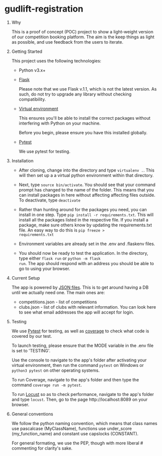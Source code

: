 # gudlift-registration

1. Why


    This is a proof of concept (POC) project to show a light-weight version of our competition booking platform. The aim is the keep things as light as possible, and use feedback from the users to iterate.

2. Getting Started

    This project uses the following technologies:

    * Python v3.x+

    * [Flask](https://flask.palletsprojects.com/en/1.1.x/)

        Please note that we use Flask v.1.1, which is not the latest version. As such, do not try to upgrade any library without checking compatibility.


    * [Virtual environment](https://virtualenv.pypa.io/en/stable/installation.html)

        This ensures you'll be able to install the correct packages without interfering with Python on your machine.

        Before you begin, please ensure you have this installed globally.

    * [Pytest](https://docs.pytest.org/en/6.2.x/)

        We use pytest for testing.


3. Installation

    - After cloning, change into the directory and type <code>virtualenv .</code>. This will then set up a a virtual python environment within that directory.

    - Next, type <code>source bin/activate</code>. You should see that your command prompt has changed to the name of the folder. This means that you can install packages in here without affecting affecting files outside. To deactivate, type <code>deactivate</code>

    - Rather than hunting around for the packages you need, you can install in one step. Type <code>pip install -r requirements.txt</code>. This will install all the packages listed in the respective file. If you install a package, make sure others know by updating the requirements.txt file. An easy way to do this is <code>pip freeze > requirements.txt</code>

    - Environment variables are already set in the .env and .flaskenv files.

    - You should now be ready to test the application. In the directory, type either <code>flask run</code> or <code>python -m flask run</code>. The app should respond with an address you should be able to go to using your browser.

4. Current Setup

    The app is powered by [JSON files](https://www.tutorialspoint.com/json/json_quick_guide.htm). This is to get around having a DB until we actually need one. The main ones are:

    * competitions.json - list of competitions
    * clubs.json - list of clubs with relevant information. You can look here to see what email addresses the app will accept for login.

5. Testing

    We use [Pytest](https://docs.pytest.org/en/6.2.x/) for testing, as well as [coverage](https://coverage.readthedocs.io/en/coverage-5.1/) to check what code is covered by our test.

    To launch testing, please ensure that the MODE variable in the .env file is set to 'TESTING'.

    Use the console to navigate to the app's folder after activating your virtual environment, then run the command <code>pytest</code> on Windows or <code>python3 pytest</code> on other operating systems.

    To run Coverage, navigate to the app's folder and then type the command <code>coverage run -m pytest</code>.

    To run [Locust](https://github.com/locustio/locust/tree/1.2.3) so as to check performance, navigate to the app's folder and type <code>locust</code>. Then, go to the page http://localhost:8089 on your browser.

6. General conventions

    We follow the python naming convention, which means that class names use pascalcase (MyClassName), functions use under_score (my_function_name) and constant use capslocks (CONSTANT).

    For general formating, we use the PEP, though with more liberal # commenting for clarity's sake.
